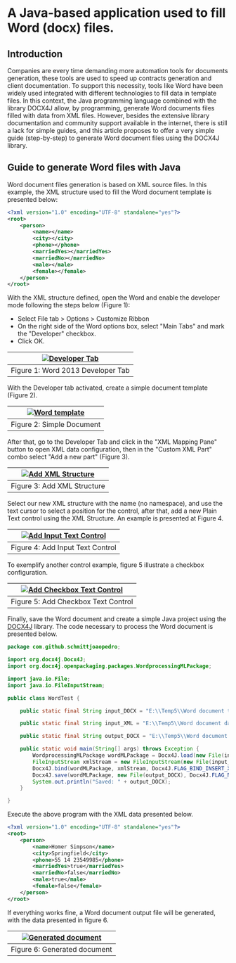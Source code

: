 # A Java-based application used to fill Word (docx) files.

## Introduction

Companies are every time demanding more automation tools for documents generation, these tools are used to speed up contracts generation and client documentation. To support this necessity, tools like Word have been widely used integrated with different technologies to fill data in template files. In this context, the Java programming language combined with the library DOCX4J allow, by programming, generate Word documents files filled with data from XML files. However, besides the extensive library documentation and community support available in the internet, there is still a lack for simple guides, and this article proposes to offer a very simple guide (step-by-step) to generate Word document files using the DOCX4J library.

## Guide to generate Word files with Java

Word document files generation is based on XML source files. In this example, the XML structure used to fill the Word document template is presented below:

```xml
<?xml version="1.0" encoding="UTF-8" standalone="yes"?>
<root>
    <person>
        <name></name>
        <city></city>
        <phone></phone>
        <marriedYes></marriedYes>
        <marriedNo></marriedNo>
        <male></male>
        <female></female>
    </person>
</root>
```

With the XML structure defined, open the Word and enable the developer mode following the steps below (Figure 1):
* Select File tab > Options > Customize Ribbon
* On the right side of the Word options box, select "Main Tabs" and mark the "Developer" checkbox.
* Click OK.

| [![Developer Tab](images/DeveloperTab.png)](images/DeveloperTab.png)  |
|:---:|
| Figure 1: Word 2013 Developer Tab |

With the Developer tab activated, create a simple document template (Figure 2).

| [![Word template](images/DocSimple.png)](images/DocSimple.png)  |
|:---:|
| Figure 2: Simple Document |

After that, go to the Developer Tab and click in the "XML Mapping Pane" button to open XML data configuration, then in the "Custom XML Part" combo select "Add a new part" (Figure 3).

| [![Add XML Structure](images/AddXmlStructure.png)](images/AddXmlStructure.png)  |
|:---:|
| Figure 3: Add XML Structure |

Select our new XML structure with the name (no namespace), and use the text cursor to select a position for the control, after that, add a new Plain Text control using the XML Structure. An example is presented at Figure 4.

| [![Add Input Text Control](images/AddControls.png)](images/AddControls.png)  |
|:---:|
| Figure 4: Add Input Text Control |

To exemplify another control example, figure 5 illustrate a checkbox configuration.

| [![Add Checkbox Text Control](images/AddCheckControl.png)](images/AddCheckControl.png)  |
|:---:|
| Figure 5: Add Checkbox Text Control |

Finally, save the Word document and create a simple Java project using the [DOCX4J](https://www.docx4java.org/) library. The code necessary to process the Word document is presented below.

```java
package com.github.schmittjoaopedro;

import org.docx4j.Docx4J;
import org.docx4j.openpackaging.packages.WordprocessingMLPackage;

import java.io.File;
import java.io.FileInputStream;

public class WordTest {

    public static final String input_DOCX = "E:\\Temp5\\Word document template.docx";

    public static final String input_XML = "E:\\Temp5\\Word document data.xml";

    public static final String output_DOCX = "E:\\Temp5\\Word document output.docx";

    public static void main(String[] args) throws Exception {
        WordprocessingMLPackage wordMLPackage = Docx4J.load(new File(input_DOCX));
        FileInputStream xmlStream = new FileInputStream(new File(input_XML));
        Docx4J.bind(wordMLPackage, xmlStream, Docx4J.FLAG_BIND_INSERT_XML | Docx4J.FLAG_BIND_BIND_XML | Docx4J.FLAG_BIND_REMOVE_SDT);
        Docx4J.save(wordMLPackage, new File(output_DOCX), Docx4J.FLAG_NONE);
        System.out.println("Saved: " + output_DOCX);
    }

}
```

Execute the above program with the XML data presented below.

```xml
<?xml version="1.0" encoding="UTF-8" standalone="yes"?>
<root>
    <person>
        <name>Homer Simpson</name>
        <city>Springfield</city>
        <phone>55 14 23549985</phone>
        <marriedYes>true</marriedYes>
        <marriedNo>false</marriedNo>
        <male>true</male>
        <female>false</female>
    </person>
</root>
```

If everything works fine, a Word document output file will be generated, with the data presented in figure 6.

| [![Generated document](images/Result.png)](images/Result.png)  |
|:---:|
| Figure 6: Generated document |